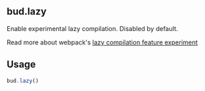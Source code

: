 ## bud.lazy

Enable experimental lazy compilation. Disabled by default.

Read more about webpack's [lazy compilation feature experiment](https://webpack.js.org/configuration/experiments/#experimentslazycompilation)

## Usage

```js
bud.lazy()
```
